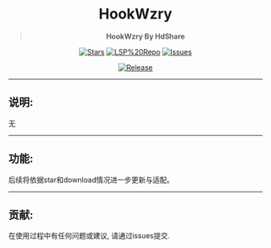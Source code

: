 <div align="center">

<h1>HookWzry</h1>

> **HookWzry By HdShare**

<div align="center">

  [![Stars](https://img.shields.io/github/stars/Xposed-Modules-Repo/me.hd.hookwzry?label=stars)](https://github.com/Xposed-Modules-Repo/me.hd.hookwzry)
  [![LSP%20Repo](https://img.shields.io/github/downloads/Xposed-Modules-Repo/me.hd.hookwzry/total?label=LSP%20Repo&labelColor=F48FB1)](https://github.com/Xposed-Modules-Repo/me.hd.hookwzry/releases)
  [![Issues](https://img.shields.io/github/issues/Xposed-Modules-Repo/me.hd.hookwzry)](https://github.com/Xposed-Modules-Repo/me.hd.hookwzry/issues)

</div>

[![Release](https://img.shields.io/github/v/release/Xposed-Modules-Repo/me.hd.hookwzry)](https://github.com/Xposed-Modules-Repo/me.hd.hookwzry/releases/latest)

</div>

---
## 说明:

无

---
## 功能:

后续将依据star和download情况进一步更新与适配。

---
## 贡献:

在使用过程中有任何问题或建议, 请通过issues提交.
